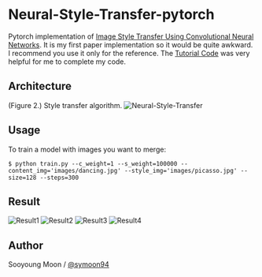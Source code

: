# Neural-Style-Transfer-pytorch

Pytorch implementation of [Image Style Transfer Using Convolutional Neural Networks](https://www.cv-foundation.org/openaccess/content_cvpr_2016/papers/Gatys_Image_Style_Transfer_CVPR_2016_paper.pdf). It is my first paper implementation so it would be quite awkward. I recommend you use it only for the reference. The [Tutorial Code](https://pytorch.org/tutorials/advanced/neural_style_tutorial.html) was very helpful for me to complete my code.


## Architecture
(Figure 2.) Style transfer algorithm.
![Neural-Style-Transfer](https://github.com/symoon94/Neural-Style-Transfer-pytorch/blob/master/assets/nst_model.png)


## Usage
To train a model with images you want to merge:

    $ python train.py --c_weight=1 --s_weight=100000 --content_img='images/dancing.jpg' --style_img='images/picasso.jpg' --size=128 --steps=300


## Result
![Result1](https://github.com/symoon94/Neural-Style-Transfer-pytorch/blob/master/assets/result1.png)
![Result2](https://github.com/symoon94/Neural-Style-Transfer-pytorch/blob/master/assets/result2.png)
![Result3](https://github.com/symoon94/Neural-Style-Transfer-pytorch/blob/master/assets/result3.png)
![Result4](https://github.com/symoon94/Neural-Style-Transfer-pytorch/blob/master/assets/result4.png)


## Author
Sooyoung Moon / [@symoon94](https://twitter.com/?lang=ko)
